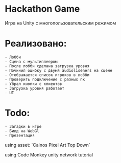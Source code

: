 # Hackathon Game

Игра на Unity с многопользовательским режимом

# Реализовано:
    - Лобби
    - Сцена с мультиплеером
    - После лобби сделана загрузка уровня
    - Починил ошибку с двумя audioliseners на сцене
    - Отображается список игроков в лобби
    - Проверить подключение с разных пк
    - Убрал кнопки с клиентов
    - Загрузка уровня работает
    - UI

# Todo:
    - Загадки в игре
    - Билд на WebGl
    - Презентация

<p> using asset: `Cainos Pixel Art Top Down` </p>
<p> using Code Monkey unity network tutorial </p>